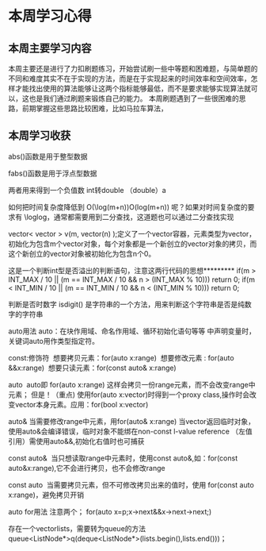 # 本周学习心得
## 本周主要学习内容
本周主要还是进行了力扣刷题练习，开始尝试刷一些中等题和困难题，与简单题的不同和难度其实不在于实现的方法，而是在于实现起来的时间效率和空间效率，怎样才能找出使用的算法能够让这两个指标能够最低，而不是要求能够实现算法就可以，这也是我们通过刷题来锻炼自己的能力。
本周刷题遇到了一些很困难的思路，前期掌握这些思路比较困难，比如马拉车算法，
## 本周学习收获
abs()函数是用于整型数据

fabs()函数是用于浮点型数据

两者用来得到一个负值数
int转double
（double）a

如何把时间复杂度降低到 O(\log(m+n))O(log(m+n)) 呢？如果对时间复杂度的要求有 \loglog，通常都需要用到二分查找，这道题也可以通过二分查找实现

vector< vector<int> > v(m, vector<int>(n) );定义了一个vector容器，元素类型为vector<int>，初始化为包含m个vector<int>对象，每个对象都是一个新创立的vector<int>对象的拷贝，而这个新创立的vector<int>对象被初始化为包含n个0。

这是一个判断int型是否溢出的判断语句，注意这两行代码的思想*********
 if(m > INT_MAX / 10 || (m == INT_MAX / 10 && n > (INT_MAX % 10))) return 0;
 if(m < INT_MIN / 10 || (m == INT_MIN / 10 && n < (INT_MIN % 10))) return 0;

判断是否时数字
isdigit() 是字符串的一个方法，用来判断这个字符串是否是纯数字的字符串


auto用法
auto：在块作用域、命名作用域、循环初始化语句等等 中声明变量时，关键词auto用作类型指定符。

const:修饰符
​ 想要拷贝元素：for(auto x:range)
​ 想要修改元素 : for(auto &&x:range)
​ 想要只读元素：for(const auto& x:range)

auto
​ auto即 for(auto x:range) 这样会拷贝一份range元素，而不会改变range中元素；
但是！（重点) 使用for(auto x:vector)时得到一个proxy class,操作时会改变vector本身元素。应用：for(bool x:vector)

auto&
​当需要修改range中元素，用for(auto& x:range)
当vector返回临时对象，使用auto&会编译错误，临时对象不能绑在non-const l-value reference （左值引用）需使用auto&&,初始化右值时也可捕获

const auto&
​ 当只想读取range中元素时，使用const auto&,如：for(const auto&x:range),它不会进行拷贝，也不会修改range

const auto
​ 当需要拷贝元素，但不可修改拷贝出来的值时，使用 for(const auto x:range)，避免拷贝开销

auto for用法 注意两个；
for(auto x=p;x->next&&x->next->next;)


存在一个vector<int>lists，需要转为queue的方法
queue<ListNode*>q(deque<ListNode*>(lists.begin(),lists.end()))；
